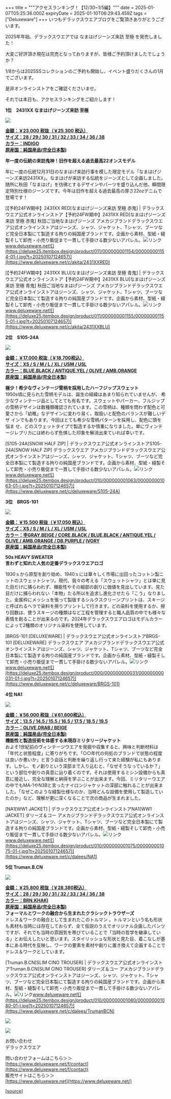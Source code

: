 +++
title = """アクセスランキング！【12/30~1/5編】"""
date = 2025-01-07T05:25:36.000Z
expiryDate = 2025-01-10T06:29:43.459Z
tags = ["Deluxeware"]
+++
いつもデラックスウエアブログをご覧頂きありがとうございます。

2025年年始、デラックスウエアでは なまはげジーンズ来訪 至極 を発売しました！

大変ご好評頂き現在は完売となっておりますが、皆様ご予約頂けましたでしょうか？

1/8からは2025SSコレクションのご予約も開始し、イベント盛りだくさんの1月でございます。

是非オンラインストアをご確認くださいませ。

それでは本日も、アクセスランキングをご紹介します！

**1位　2431XX なまはげジーンズ来訪 至極**

![](https://stat.ameba.jp/user_images/20250104/08/deluxeware/68/53/j/o1174156415529331816.jpg?caw=800)

**[金額：￥23,000 税抜（￥25,300 税込）](https://www.deluxeware.net/c/akita/2431XXRED)  
[サイズ：28 / 29 / 30 / 31 / 32 / 33 / 34 / 36 / 38](https://www.deluxeware.net/c/akita/2431XXRED)  
[カラー：INDIGO](https://www.deluxeware.net/c/akita/2431XXRED)  
[原産国：純国産品(完全日本製)](https://www.deluxeware.net/c/akita/2431XXRED)**

**年一度の伝統の来訪鬼神！旧作を超える過去最高22オンスモデル**

年に一度の伝統12月31日のなまはげ来訪行事を模した限定モデル「なまはげジーンズ来訪2431XX」。なまはげが来訪する伝統をジーンズとして企画しました。随所に秋田「なまはげ」を彷彿とするデザインやパーツを盛り込んだ他、瞬間限定特別仕様のジーンズです。今年は旧作を超える過去最高の厚さ22ozデニムで登場です！

[【予約24FW期中】2431XX RED\[なまはげジーンズ来訪 至極 赤鬼\] | デラックスウエア公式オンラインストア【予約24FW期中】2431XX RED\[なまはげジーンズ来訪 至極 赤鬼\] 秋田ご当地なまはげジーンズ アメカジブランドデラックスウエア公式オンラインストアはジーンズ、シャツ、ジャケット、Tシャツ、ブーツなど完全日本製にて製造する拘りの純国産ブランドです。企画から素材、型紙・縫製そして卸売・小売り販促まで一貫して手掛ける数少ないアパレル。![リンク](https://c.stat100.ameba.jp/ameblo/symbols/v3.20.0/svg/gray/editor_link.svg)www.deluxeware.net![](https://deluxe25.itembox.design/product/011/000000001154/000000001154-01-l.jpg?t=20250107124657)](https://www.deluxeware.net/c/akita/2431XXRED)

[【予約24FW期中】2431XX BLU\[なまはげジーンズ来訪 至極 青鬼\] | デラックスウエア公式オンラインストア【予約24FW期中】2431XX BLU\[なまはげジーンズ来訪 至極 青鬼\] 秋田ご当地なまはげジーンズ アメカジブランドデラックスウエア公式オンラインストアはジーンズ、シャツ、ジャケット、Tシャツ、ブーツなど完全日本製にて製造する拘りの純国産ブランドです。企画から素材、型紙・縫製そして卸売・小売り販促まで一貫して手掛ける数少ないアパレル。![リンク](https://c.stat100.ameba.jp/ameblo/symbols/v3.20.0/svg/gray/editor_link.svg)www.deluxeware.net![](https://deluxe25.itembox.design/product/011/000000001155/000000001155-01-l.jpg?t=20250107124657)](https://www.deluxeware.net/c/akita/2431XXBLU)

**2位　S105-24A**

![](https://deluxe25.itembox.design/product/010/000000001063/000000001063-01-l.jpg?t=20250107124657)

**[金額：￥17,000 税抜（￥18,700税込）](https://www.deluxeware.net/c/deluxeware/S105-24A)  
[サイズ：XS / S / M / L / XL / USM / USL](https://www.deluxeware.net/c/deluxeware/S105-24A)  
[カラー：BLUE.BLACK / ANTIQUE.YEL / OLIVE / AMB.ORANGE](https://www.deluxeware.net/c/deluxeware/S105-24A)  
[原産国：純国産品(完全日本製)](https://www.deluxeware.net/c/deluxeware/S105-24A)**

**極少！希少なヴィンテージ雪柄を採用したハーフジップスウェット**  
1950s頃に見られた雪柄モデルは、誕生の経緯はあまり知られていませんが、 希少なヴィンテージ品としてとても有名です。スウェットやパーカー、フルジップの雪柄デザインは数種類確認されています。この雪柄は、種類を問わず配色と可 愛さから「幼稚」なデザインに変わり易く、取扱いと配色のバランスが難しいデザ インでもあります。今回はとても希少な雪柄パターンを採用し、配色に頭を悩ま せ、どのスウェットタイプで製造するか慎重になりました。単にヴィンテージレプリカには終わらず危惧した印象を解消出来ていれば幸いです。

[S105-24A\[SNOW HALF ZIP\] | デラックスウエア公式オンラインストアS105-24A\[SNOW HALF ZIP\] デラックスウエア アメカジブランドデラックスウエア公式オンラインストアはジーンズ、シャツ、ジャケット、Tシャツ、ブーツなど完全日本製にて製造する拘りの純国産ブランドです。企画から素材、型紙・縫製そして卸売・小売り販促まで一貫して手掛ける数少ないアパレル。![リンク](https://c.stat100.ameba.jp/ameblo/symbols/v3.20.0/svg/gray/editor_link.svg)www.deluxeware.net![](https://deluxe25.itembox.design/product/010/000000001063/000000001063-01-l.jpg?t=20250107124657)](https://www.deluxeware.net/c/deluxeware/S105-24A)

**3位　BRGS-101**

![](https://stat.ameba.jp/user_images/20241225/13/deluxeware/06/88/j/o1199159815525470961.jpg?caw=800)

**[金額：￥15,500 税抜（￥17,050 税込）](https://www.deluxeware.net/c/deluxeware/BRGS-101)  
[サイズ：XS / S / M / L / XL / USM / USL](https://www.deluxeware.net/c/deluxeware/BRGS-101)  
[カラー：杢GRAY.BEIGE / CORE.BLACK / BLUE.BLACK / ANTIQUE.YEL / OLIVE / AMB.ORANGE / DB.PURPLE /](https://www.deluxeware.net/c/deluxeware/BRGS-101) [IVORY](https://www.deluxeware.net/c/deluxeware/BRGS-101)  
[原産国：純国産品(完全日本製)](https://www.deluxeware.net/c/deluxeware/BRGS-101)**

**50s HEAVY SWEATER  
言わずと知れた人気の定番デラックスウエアロゴ**

1930ｓから原型を創り始め、1940ｓには華々しく市場に出回ったコットン製ニットのスウェットシャツ。現代、我々の考える「スウェットシャツ」とは単に見た目だけに捕らわれず、機能性やその細部の創りに価値を見出しています。見た目だけに捕らわれない「本物」たる所以を追求し進化させたら「こう」なりました。金属枠にメッシュを張って製版するシルクスクリーンプリントは、スキージと呼ばれるヘラで染料を擦りプリントして行きます。どの染料を使用するか、擦り回数は、使うスキージの種類はなど工程を管理すると職人品質の中でも様々な表情を創ることが出来るのです。2024年デラックスウエアロゴはモデルカラーによって2種類のオリジナル染料を使用しています。

[BRGS-101 \[DELUXEWARE\] | デラックスウエア公式オンラインストアBRGS-101 \[DELUXEWARE\] デラックスウエア アメカジブランドデラックスウエア公式オンラインストアはジーンズ、シャツ、ジャケット、Tシャツ、ブーツなど完全日本製にて製造する拘りの純国産ブランドです。企画から素材、型紙・縫製そして卸売・小売り販促まで一貫して手掛ける数少ないアパレル。![リンク](https://c.stat100.ameba.jp/ameblo/symbols/v3.20.0/svg/gray/editor_link.svg)www.deluxeware.net![](https://deluxe25.itembox.design/product/000/000000000031/000000000031-01-l.jpg?t=20250107124657)](https://www.deluxeware.net/c/deluxeware/BRGS-101)

**4位 NA1**

![](https://stat.ameba.jp/user_images/20241111/09/deluxeware/e3/e2/j/o1174156415508653871.jpg?caw=800)

**[金額：￥56,000 税抜（￥61,600税込）](https://www.deluxeware.net/c/dalees/NA1)  
[サイズ：13.5 / 14.5 / 15.5 / 16.5 / 17.5 / 18.5 / 19.5](https://www.deluxeware.net/c/dalees/NA1)  
[カラー：OLIVE.DRAB / BEIGE](https://www.deluxeware.net/c/dalees/NA1)  
[原産国：純国産品(完全日本製)](https://www.deluxeware.net/c/dalees/NA1)  
機能性と製造技術を体感する未現存ミリタリージャケット**  
およそ1世紀前のヴィンテージウエアを発掘や収集すると、興味と判断材料は「年代と状態程度」に寄りがちです。「○○年代の何処のブランドで状態の程度は良いか悪いか」と言う会話と判断を繰り返し行って来た経験が私にもあります。しかし、モノ創りという深部まで入り込むと、「なぜそうなっているか？」という部位や創りの真意に辿り着くのです。それは使用するミシン設備からも真意に接近し、完全な理解と納得を学ぶことが出来ます。今回、ミリタリーウエアの中でもMA-1やN3Bと言ったナイロンジャケットの深部に触れることが出来ました。「なぜこのような縫製仕様なのか、当時どんな設備を使用して製造していたのか」など、理解が更に深くなることで次の商品が生まれました。

[NA1\[WW1 JACKET\] | デラックスウエア公式オンラインストアNA1\[WW1 JACKET\] ダリーズ＆コー アメカジブランドデラックスウエア公式オンラインストアはジーンズ、シャツ、ジャケット、Tシャツ、ブーツなど完全日本製にて製造する拘りの純国産ブランドです。企画から素材、型紙・縫製そして卸売・小売り販促まで一貫して手掛ける数少ないアパレル。![リンク](https://c.stat100.ameba.jp/ameblo/symbols/v3.20.0/svg/gray/editor_link.svg)www.deluxeware.net![](https://deluxe25.itembox.design/product/010/000000001075/000000001075-01-l.jpg?t=20250107124657)](https://www.deluxeware.net/c/dalees/NA1)

**5位 Truman.B.CN**

![](https://stat.ameba.jp/user_images/20241224/14/deluxeware/05/32/p/o0800080015525065095.png?caw=800)

**[金額：￥25,800 税抜（￥28,380税込）](https://www.deluxeware.net/c/dalees/TrumanBCN)  
[サイズ：28 / 29 / 30 / 31 / 32 / 33 / 34 / 36 / 38](https://www.deluxeware.net/c/dalees/TrumanBCN)  
[カラー：BRN.KHAKI](https://www.deluxeware.net/c/dalees/TrumanBCN)  
[原産国：純国産品(完全日本製)](https://www.deluxeware.net/c/dalees/TrumanBCN)  
フォーマルとワークの融合から生まれたクラシックトラウザーズ**  
ドレス＆ワークの融合として生まれたこのトルマン 。トルマンという名も形状も素材も当時には存在しておらず、全て仮説のうえでオリジナル企画したパンツですが、それでも当時の雰囲気を帯びていることで「当時の哲学を継承している」とお伝えしたいと思います。スタイリッシュな形状と見た目、着こなしが基本にある時代を反映し、ワークの要素を素材や創りに置き換えて企画することでドレス＆ワークとしています。

[Truman.B.CN\[SLIM CINO TROUSER\] | デラックスウエア公式オンラインストアTruman.B.CN\[SLIM CINO TROUSER\] ダリーズ＆コー アメカジブランドデラックスウエア公式オンラインストアはジーンズ、シャツ、ジャケット、Tシャツ、ブーツなど完全日本製にて製造する拘りの純国産ブランドです。企画から素材、型紙・縫製そして卸売・小売り販促まで一貫して手掛ける数少ないアパレル。![リンク](https://c.stat100.ameba.jp/ameblo/symbols/v3.20.0/svg/gray/editor_link.svg)www.deluxeware.net![](https://deluxe25.itembox.design/product/010/000000001080/000000001080-01-l.jpg?t=20250107124657)](https://www.deluxeware.net/c/dalees/TrumanBCN)

[![](https://stat.ameba.jp/user_images/20241205/11/deluxeware/42/a2/j/o1200050015517935293.jpg?caw=800)](https://www.deluxeware.net/f/styling)

[![](https://stat.ameba.jp/user_images/20240315/15/deluxeware/04/7f/j/o0800026015413271803.jpg?caw=800)](https://www.instagram.com/deluxeware/?hl=ja)

お問い合わせ  
デラックスウエア

問い合わせフォームはこちら＞＞  
[https://www.deluxeware.net/f/contact](https://www.deluxeware.net/f/contact)  
販売サイトはこちら＞＞  
[https://www.deluxeware.net](https://www.deluxeware.net/)

[[source]](https://ameblo.jp/deluxeware/entry-12881526625.html)
